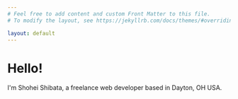 ```yaml
---
# Feel free to add content and custom Front Matter to this file.
# To modify the layout, see https://jekyllrb.com/docs/themes/#overriding-theme-defaults

layout: default
---
```


# Hello!

I'm Shohei Shibata, a freelance web developer based in Dayton, OH USA.
